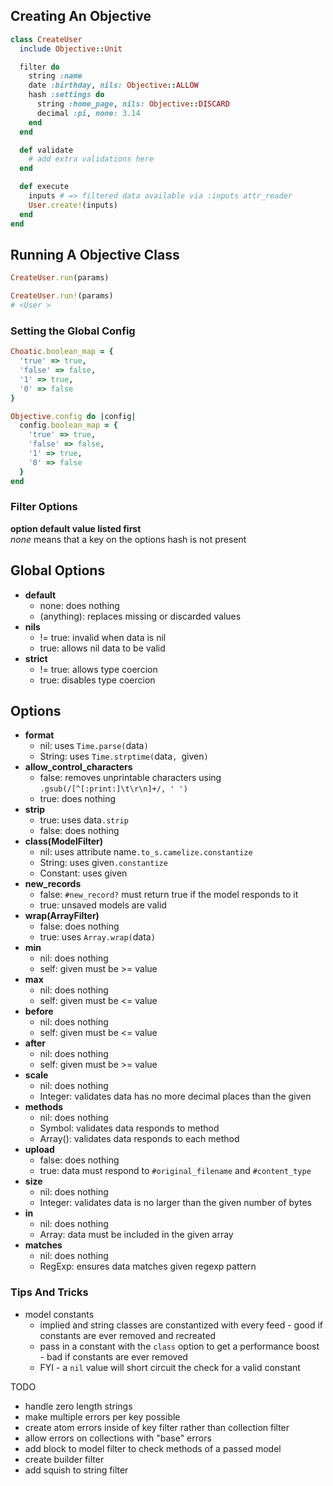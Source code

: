 ## Creating An Objective
```ruby
class CreateUser
  include Objective::Unit

  filter do
    string :name
    date :birthday, nils: Objective::ALLOW
    hash :settings do
      string :home_page, nils: Objective::DISCARD
      decimal :pi, none: 3.14
    end
  end

  def validate
    # add extra validations here
  end

  def execute
    inputs # => filtered data available via :inputs attr_reader
    User.create!(inputs)
  end
end
```

## Running A Objective Class
```ruby
CreateUser.run(params)

CreateUser.run!(params)
# <User >
```

### Setting the Global Config
```ruby
Choatic.boolean_map = {
  'true' => true,
  'false' => false,
  '1' => true,
  '0' => false
}

Objective.config do |config|
  config.boolean_map = {
    'true' => true,
    'false' => false,
    '1' => true,
    '0' => false
  }
end
```

### Filter Options  
__option default value listed first__   
_none_ means that a key on the options hash is not present


## Global Options
* **default**
  * none: does nothing
  * (anything): replaces missing or discarded values
* **nils**
  * != true: invalid when data is nil
  * true: allows nil data to be valid
* **strict**
  * != true: allows type coercion
  * true: disables type coercion

## Options
* **format**
  * nil: uses `Time.parse(`data`)`
  * String: uses `Time.strptime(`data`, `given`)`
* **allow_control_characters**
  * false: removes unprintable characters using `.gsub(/[^[:print:]\t\r\n]+/, ' ')`
  * true: does nothing
* **strip**
  * true: uses data`.strip`
  * false: does nothing
* **class(ModelFilter)**
  * nil: uses attribute name`.to_s.camelize.constantize`
  * String: uses given`.constantize`
  * Constant: uses given
* **new_records**
  * false: `#new_record?` must return true if the model responds to it
  * true: unsaved models are valid
* **wrap(ArrayFilter)**
  * false: does nothing
  * true: uses `Array.wrap(`data`)`
* **min**
  * nil: does nothing
  * self: given must be >= value
* **max**
  * nil: does nothing
  * self: given must be <= value
* **before**
  * nil: does nothing
  * self: given must be <= value
* **after**
  * nil: does nothing
  * self: given must be >= value
* **scale**
  * nil: does nothing
  * Integer: validates data has no more decimal places than the given
* **methods**
  * nil: does nothing
  * Symbol: validates data responds to method
  * Array(<Symbol>): validates data responds to each method
* **upload**
  * false: does nothing
  * true: data must respond to `#original_filename` and `#content_type`
* **size**
  * nil: does nothing
  * Integer: validates data is no larger than the given number of bytes
* **in**
  * nil: does nothing
  * Array: data must be included in the given array
* **matches**
  * nil: does nothing
  * RegExp: ensures data matches given regexp pattern

### Tips And Tricks
* model constants
  * implied and string classes are constantized with every feed - good if constants are ever removed and recreated
  * pass in a constant with the `class` option to get a performance boost - bad if constants are ever removed
  * FYI - a `nil` value will short circuit the check for a valid constant

TODO
* handle zero length strings
* make multiple errors per key possible
* create atom errors inside of key filter rather than collection filter
* allow errors on collections with "base" errors
* add block to model filter to check methods of a passed model
* create builder filter
* add squish to string filter
